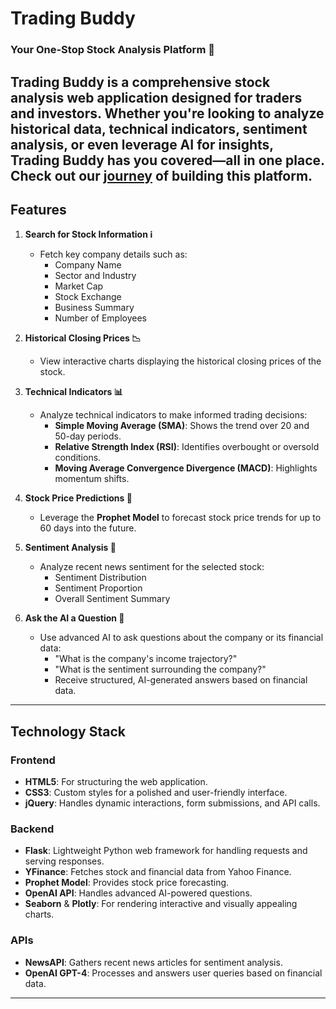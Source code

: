 # **Trading Buddy**

### Your One-Stop Stock Analysis Platform 🚀

**Trading Buddy** is a comprehensive stock analysis web application designed for traders and investors. Whether you're looking to analyze historical data, technical indicators, sentiment analysis, or even leverage AI for insights, Trading Buddy has you covered—all in one place.
Check out our [journey](https://app.presentations.ai/view/XVpVFn) of building this platform.
---

## **Features**

1. **Search for Stock Information ℹ️**
   - Fetch key company details such as:
     - Company Name
     - Sector and Industry
     - Market Cap
     - Stock Exchange
     - Business Summary
     - Number of Employees

2. **Historical Closing Prices 📉**
   - View interactive charts displaying the historical closing prices of the stock.

3. **Technical Indicators 📊**
   - Analyze technical indicators to make informed trading decisions:
     - **Simple Moving Average (SMA)**: Shows the trend over 20 and 50-day periods.
     - **Relative Strength Index (RSI)**: Identifies overbought or oversold conditions.
     - **Moving Average Convergence Divergence (MACD)**: Highlights momentum shifts.

4. **Stock Price Predictions 🔮**
   - Leverage the **Prophet Model** to forecast stock price trends for up to 60 days into the future.

5. **Sentiment Analysis 🚦**
   - Analyze recent news sentiment for the selected stock:
     - Sentiment Distribution
     - Sentiment Proportion
     - Overall Sentiment Summary

6. **Ask the AI a Question 🤔**
   - Use advanced AI to ask questions about the company or its financial data:
     - "What is the company's income trajectory?"
     - "What is the sentiment surrounding the company?"
     - Receive structured, AI-generated answers based on financial data.

---

## **Technology Stack**

### **Frontend**
- **HTML5**: For structuring the web application.
- **CSS3**: Custom styles for a polished and user-friendly interface.
- **jQuery**: Handles dynamic interactions, form submissions, and API calls.

### **Backend**
- **Flask**: Lightweight Python web framework for handling requests and serving responses.
- **YFinance**: Fetches stock and financial data from Yahoo Finance.
- **Prophet Model**: Provides stock price forecasting.
- **OpenAI API**: Handles advanced AI-powered questions.
- **Seaborn** & **Plotly**: For rendering interactive and visually appealing charts.

### **APIs**
- **NewsAPI**: Gathers recent news articles for sentiment analysis.
- **OpenAI GPT-4**: Processes and answers user queries based on financial data.

---
